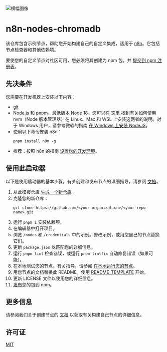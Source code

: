 ![横幅图像](https://user-images.githubusercontent.com/10284570/173569848-c624317f-42b1-45a6-ab09-f0ea3c247648.png)

# n8n-nodes-chromadb

该仓库包含示例节点，帮助您开始构建自己的自定义集成，适用于 [n8n](n8n.io)。它包括节点检查器和其他依赖项。

要使您的自定义节点对社区可用，您必须将其创建为 npm 包，并 [提交到 npm 注册表](https://docs.npmjs.com/packages-and-modules/contributing-packages-to-the-registry)。

## 先决条件

您需要在开发机器上安装以下内容：

* [git](https://git-scm.com/downloads)
* Node.js 和 pnpm。最低版本 Node 18。您可以在 [这里](https://github.com/nvm-sh/nvm) 找到有关如何使用 nvm（Node 版本管理器）在 Linux、Mac 和 WSL 上安装这两者的说明。对于 Windows 用户，请参考微软的指南 [在 Windows 上安装 NodeJS](https://docs.microsoft.com/en-us/windows/dev-environment/javascript/nodejs-on-windows)。
* 使用以下命令安装 n8n：
  ```
  pnpm install n8n -g
  ```
* 推荐：按照 n8n 的指南 [设置您的开发环境](https://docs.n8n.io/integrations/creating-nodes/build/node-development-environment/)。

## 使用此启动器

以下是使用启动器的基本步骤。有关创建和发布节点的详细指导，请参阅 [文档](https://docs.n8n.io/integrations/creating-nodes/)。

1. 从此模板仓库 [生成一个新仓库](https://github.com/n8n-io/n8n-nodes-starter/generate)。
2. 克隆您的新仓库：
   ```
   git clone https://github.com/<your organization>/<your-repo-name>.git
   ```
3. 运行 `pnpm i` 安装依赖项。
4. 在编辑器中打开项目。
5. 浏览 `/nodes` 和 `/credentials` 中的示例。修改示例，或用您自己的节点替换它们。
6. 更新 `package.json` 以匹配您的详细信息。
7. 运行 `pnpm lint` 检查错误，或运行 `pnpm lintfix` 自动修复错误（如果可能）。
8. 在本地测试您的节点。有关指导，请参阅 [在本地运行您的节点](https://docs.n8n.io/integrations/creating-nodes/test/run-node-locally/)。
9. 用您节点的文档替换此 README。使用 [README_TEMPLATE](README_TEMPLATE.md) 开始。
10. 更新 LICENSE 文件以使用您的详细信息。
11. [发布](https://docs.npmjs.com/packages-and-modules/contributing-packages-to-the-registry)您的包到 npm。

## 更多信息

请参阅我们关于创建节点的 [文档](https://docs.n8n.io/integrations/creating-nodes/) 以获取有关构建自己节点的详细信息。

## 许可证

[MIT](https://github.com/n8n-io/n8n-nodes-starter/blob/master/LICENSE.md)
